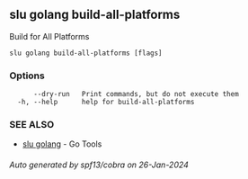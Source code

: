 ## slu golang build-all-platforms

Build for All Platforms

```
slu golang build-all-platforms [flags]
```

### Options

```
      --dry-run   Print commands, but do not execute them
  -h, --help      help for build-all-platforms
```

### SEE ALSO

* [slu golang](slu_golang.md)	 - Go Tools

###### Auto generated by spf13/cobra on 26-Jan-2024
